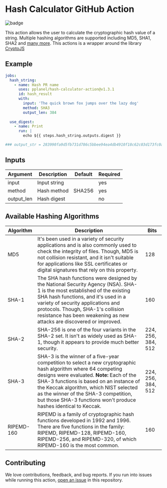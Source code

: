 # Hash Calculator GitHub Action
![badge](https://github.com/pplanel/hash-string-action/actions/workflows/test.yml/badge.svg)

This action allows the user to calculate the cryptographic hash value of a string. Multiple hashing algorithms are supported including MD5, SHA1, SHA2 and [many more](https://github.com/pplanel/hash-calculator-action/tree/master?tab=readme-ov-file#available-hashing-algorithms).
This actions is a wrapper around the library [CryptoJS](https://cryptojs.gitbook.io/docs/)


## Example
```yaml
jobs:
  hash_string:
    - name: Hash PR name
      uses: pplanel/hash-calculator-action@v1.3.1
      id: hash_result
      with:
        input: 'The quick brown fox jumps over the lazy dog'
        method: SHA3
        output_len: 384 
  
  use_digest:
    - name: Print
      run: |
        echo ${{ steps.hash_string.outputs.digest }}

### output_str = 283990fa9d5fb731d786c5bbee94ea4db4910f18c62c03d173fc0a5e494422e8a0b3da7574dae7fa0baf005e504063b3
```

## Inputs
| Argument | Description | Default | Required |
|----------|-------------|---------|---------|
| input    | Input string |  | yes |
| method    | Hash method | SHA256 | yes | 
| output_len    | Hash digest |  | no | 


## Available Hashing Algorithms
| Algorithm | Description | Bits |
|----------|-------------|---------|
| MD5 | It's been used in a variety of security applications and is also commonly used to check the integrity of files. Though, MD5 is not collision resistant, and it isn't suitable for applications like SSL certificates or digital signatures that rely on this property. | 128 |
| SHA-1 | The SHA hash functions were designed by the National Security Agency (NSA). SHA-1 is the most established of the existing SHA hash functions, and it's used in a variety of security applications and protocols. Though, SHA-1's collision resistance has been weakening as new attacks are discovered or improved. | 160 |
| SHA-2 | SHA-256 is one of the four variants in the SHA-2 set. It isn't as widely used as SHA-1, though it appears to provide much better security. | 224, 256, 384, 512 |
| SHA-3 | SHA-3 is the winner of a five-year competition to select a new cryptographic hash algorithm where 64 competing designs were evaluated. **Note:** Each of the SHA-3 functions is based on an instance of the Keccak algorithm, which NIST selected as the winner of the SHA-3 competition, but those SHA-3 functions won't produce hashes identical to Keccak.| 224, 256, 384, 512 |
| RIPEMD-160 | RIPEMD is a family of cryptographic hash functions developed in 1992 and 1996. There are five functions in the family: RIPEMD, RIPEMD-128, RIPEMD-160, RIPEMD-256, and RIPEMD-320, of which RIPEMD-160 is the most common. | 160 |



## Contributing
We love contributions, feedback, and bug reports. If you run into issues while running this action, [open an issue](https://github.com/pplanle/hash-calculator-action/issues) in this repository.
